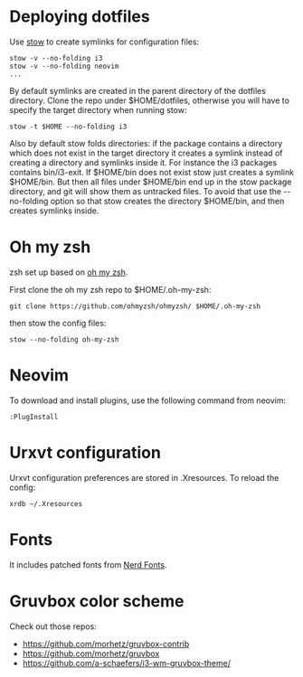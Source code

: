 # Deploying dotfiles
Use [stow](https://www.gnu.org/software/stow/) to create symlinks for configuration files:
```
stow -v --no-folding i3
stow -v --no-folding neovim
...
```

By default symlinks are created in the parent directory of the dotfiles directory. Clone the repo under $HOME/dotfiles, otherwise you will have to specify the target directory when running stow:
```
stow -t $HOME --no-folding i3
```

Also by default stow folds directories: if the package contains a directory which does not exist in the target directory it creates a symlink instead of creating a directory and symlinks inside it. For instance the i3 packages contains bin/i3-exit. If $HOME/bin does not exist stow just creates a symlink $HOME/bin. But then all files under $HOME/bin end up in the stow package directory, and git will show them as untracked files. To avoid that use the --no-folding option so that stow creates the directory $HOME/bin, and then creates symlinks inside.

# Oh my zsh
zsh set up based on [oh my zsh](https://ohmyz.sh/).

First clone the oh my zsh repo to $HOME/.oh-my-zsh:
```
git clone https://github.com/ohmyzsh/ohmyzsh/ $HOME/.oh-my-zsh
```

then stow the config files:
```
stow --no-folding oh-my-zsh
```

# Neovim
To download and install plugins, use the following command from neovim:
```
:PlugInstall
```

# Urxvt configuration
Urxvt configuration preferences are stored in .Xresources. To reload the config:
```
xrdb ~/.Xresources
```

# Fonts
It includes patched fonts from [Nerd Fonts](https://github.com/ryanoasis/nerd-fonts).

# Gruvbox color scheme
Check out those repos:
- https://github.com/morhetz/gruvbox-contrib
- https://github.com/morhetz/gruvbox
- https://github.com/a-schaefers/i3-wm-gruvbox-theme/
